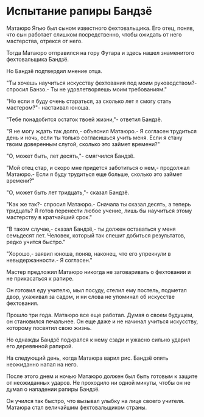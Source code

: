 # Испытание рапиры Бандзё

Матаюро Ягью был сыном известного фехтовальщика. Его отец, поняв, что сын работает слишком посредственно, чтобы ожидать от него мастерства, отрекся от него.

Тогда Матаюро отправился на гору Футара и здесь нашел знаменитого фехтовальщика Бандзё.

Но Бандзё подтвердил мнение отца.

"Ты хочешь научиться искусству фехтования под моим руководством?- спросил Банзо.- Ты не удовлетворяешь моим требованиям."

"Но если я буду очень стараться, за сколько лет я смогу стать мастером?"- настаивал юноша.

"Тебе понадобится остаток твоей жизни,"- ответил Бандзё.

"Я не могу ждать так долго,- объяснил Матаюро.- Я согласен трудиться день и ночь, если ты только согласишься учить меня. Если я стану твоим доверенным слугой, сколько это займет времени?"

"О, может быть, лет десять,"- смягчился Бандзё.

"Мой отец стар, и скоро мне придется заботиться о нем,- продолжал Матаюро.- Если я буду трудиться еще больше, сколько это займет времени?"

"О, может быть лет тридцать,"- сказал Бандзё.

"Как же так?- спросил Матаюро.- Сначала ты сказал десять, а теперь тридцать? Я готов перенести любое учение, лишь бы научиться этому мастерству в кратчайший  срок."

"В таком случае,- сказал Бандзё,- ты должен оставаться у меня семьдесят лет. Человек, который так спешит добиться результатов, редко учится быстро."

"Хорошо,- заявил юноша, поняв, наконец, что его упрекнули в невыдержанности.- Я согласен."

Мастер предложил Матаюро никогда не заговаривать о фехтовании и не прикасаться к рапире.

Он готовил еду учителю, мыл посуду, стелил ему постель, подметал двор, ухаживал за садом, и ни слова не упоминал об искусстве фехтования.

Прошло три года. Матаюро все еще работал. Думая о своем будущем, он становился печальнее. Он еще даже и не начинал учиться искусству, которому посвятил свою жизнь.

Но однажды Бандзё подкрался к нему сзади и ужасно сильно ударил его деревянной рапирой.

На следующий день, когда Матаюра варил рис. Бандзё опять неожиданно напал на него.

После этого днем и ночью Матаюро должен был быть готовым к защите от неожиданных ударов. Не проходило ни одной минуты, чтобы он не думал о нападении рапиры Бандзё.

Он учился так быстро, что вызывал улыбку на лице своего учителя. Матаюра стал величайшим фехтовальщиком страны.
